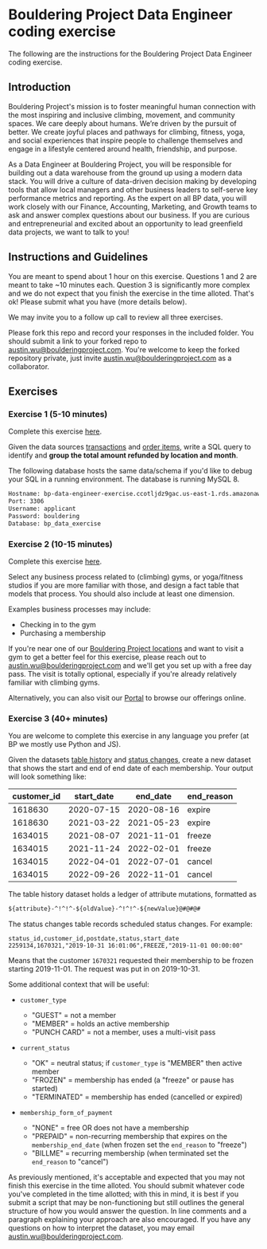 # Bouldering Project Data Engineer coding exercise

The following are the instructions for the Bouldering Project Data Engineer coding exercise.

## Introduction

Bouldering Project's mission is to foster meaningful human connection with the most inspiring and inclusive climbing, movement, and community spaces. We care deeply about humans. We’re driven by the pursuit of better. We create joyful places and pathways for climbing, fitness, yoga, and social experiences that inspire people to challenge themselves and engage in a lifestyle centered around health, friendship, and purpose.

As a Data Engineer at Bouldering Project, you will be responsible for building out a data warehouse from the ground up using a modern data stack. You will drive a culture of data-driven decision making by developing tools that allow local managers and other business leaders to self-serve key performance metrics and reporting. As the expert on all BP data, you will work closely with our Finance, Accounting, Marketing, and Growth teams to ask and answer complex questions about our business. If you are curious and entrepreneurial and excited about an opportunity to lead greenfield data projects, we want to talk to you!

## Instructions and Guidelines

You are meant to spend about 1 hour on this exercise. Questions 1 and 2 are meant to take ~10 minutes each. Question 3 is significantly more complex and we do not expect that you finish the exercise in the time alloted. That's ok! Please submit what you have (more details below).

We may invite you to a follow up call to review all three exercises.

Please fork this repo and record your responses in the included folder. You should submit a link to your forked repo to austin.wu@boulderingproject.com. You're welcome to keep the forked repository private, just invite austin.wu@boulderingproject.com as a collaborator.

## Exercises

### Exercise 1 (5-10 minutes)

Complete this exercise [here](responses/exercise-1.sql).

Given the data sources [transactions](data-sources/transactions.csv) and [order items](data-sources/order-items.csv), write a SQL query to identify and **group the total amount refunded by location and month**.

The following database hosts the same data/schema if you'd like to debug your SQL in a running environment. The database is running MySQL 8.

```txt
Hostname: bp-data-engineer-exercise.ccotljdz9gac.us-east-1.rds.amazonaws.com
Port: 3306
Username: applicant
Password: bouldering
Database: bp_data_exercise
```

### Exercise 2 (10-15 minutes)

Complete this exercise [here](responses/exercise-2.md).

Select any business process related to (climbing) gyms, or yoga/fitness studios if you are more familiar with those, and design a fact table that models that process. You should also include at least one dimension.

Examples business processes may include:
- Checking in to the gym
- Purchasing a membership

If you're near one of our [Bouldering Project locations](https://boulderingproject.com/all-locations/) and want to visit a gym to get a better feel for this exercise, please reach out to austin.wu@boulderingproject.com and we'll get you set up with a free day pass. The visit is totally optional, especially if you're already relatively familiar with climbing gyms.

Alternatively, you can also visit our [Portal](https://boulderingproject.portal.approach.app) to browse our offerings online.

### Exercise 3 (40+ minutes)

You are welcome to complete this exercise in any language you prefer (at BP we mostly use Python and JS).

Given the datasets [table history](data-sources/table-history.csv) and [status changes](data-sources/status-changes.csv), create a new dataset that shows the start and end of end date of each membership. Your output will look something like:

| customer_id | start_date | end_date | end_reason |
| --- | --- | --- | --- |
| 1618630 | 2020-07-15 | 2020-08-16 | expire |
| 1618630 | 2021-03-22 | 2021-05-23 | expire |
| 1634015 | 2021-08-07 | 2021-11-01 | freeze |
| 1634015 | 2021-11-24 | 2022-02-01 | freeze |
| 1634015 | 2022-04-01 | 2022-07-01 | cancel |
| 1634015 | 2022-09-26 | 2022-11-01 | cancel |

The table history dataset holds a ledger of attribute mutations, formatted as
```txt
${attribute}-^!^!^-${oldValue}-^!^!^-${newValue}@#@#@#
```

The status changes table records scheduled status changes. For example:
```csv
status_id,customer_id,postdate,status,start_date
2259134,1670321,"2019-10-31 16:01:06",FREEZE,"2019-11-01 00:00:00"
```
Means that the customer `1670321` requested their membership to be frozen starting 2019-11-01. The request was put in on 2019-10-31.

Some additional context that will be useful:

- `customer_type`
    - "GUEST" = not a member
    - "MEMBER" = holds an active membership
    - "PUNCH CARD" = not a member, uses a multi-visit pass

- `current_status`
    - "OK" = neutral status; if `customer_type` is "MEMBER" then active member
    - "FROZEN" = membership has ended (a "freeze" or pause has started)
    - "TERMINATED" = membership has ended (cancelled or expired)

- `membership_form_of_payment`
    - "NONE" = free OR does not have a membership
    - "PREPAID" = non-recurring membership that expires on the `membership_end_date` (when frozen set the `end_reason` to "freeze")
    - "BILLME" = recurring membership (when terminated set the `end_reason` to "cancel")

As previously mentioned, it's acceptable and expected that you may not finish this exercise in the time alloted. You should submit whatever code you've completed in the time allotted; with this in mind, it is best if you submit a script that may be non-functioning but still outlines the general structure of how you would answer the question. In line comments and a paragraph explaining your approach are also encouraged. If you have any questions on how to interpret the dataset, you may email austin.wu@boulderingproject.com.
